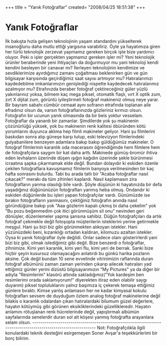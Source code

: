 +++
title = "Yanık Fotoğraflar"
created= "2008/04/25 18:51:38"
+++

# Yanık Fotoğraflar

İlk bakışta hızla gelişen teknolojinin yaşam standardını yükselterek insanoğlunu daha mutlu ettiği yargısına varabiliriz. Öyle ya hayatımıza giren her türlü teknolojik zerzevat yapmamız gereken birçok işte bize yardımcı oluyor. Peki o işler gerçekten yapmamız gereken işler mi? Yeni teknolojik ürünler beraberinde yeni ihtiyaçları da doğurmuyor mu yani teknoloji kendi kendini besleyen bir canavar mı? İlerleyen teknolojinin kendimize ve sevdiklerimize ayırdığımız zamanı çoğaltması beklenirken gün ve gün bilgisayar karşısında geçirdiğimiz saat sayısı artmıyor mu? Hatıralarımızı kaydedebilme imkanlarımızın genişlediği nispette kaydedecek hatıralarımız azalmıyor mu? Etrafınızda beraber fotoğraf çektireceğiniz güler yüzlü yakınlarınız yoksa, bilmem kaç mega piksel, otomatik flaşlı, vırt X optik zum, zırt X dijital zum, görüntü iyileştirmeli fotoğraf makineniz olmuş neye yarar. Bir bayram sabahı cümbür cemaat aynı sofranın etrafında toplanan aile efradınız olsun da, varsın fotoğraflarınızda gözleriniz kırmızı olsun. Fotoğrafın bir ucunun yanık olmasında da bir beis yoktur vesselam.  Fotoğraflar da yanardı bir zamanlar. Şimdilerde yok şu makinenin çözünürlüğü yüksek, yok bu makinenin renk kalitesi öbüründen kötü yorumlarını duyunca aklıma hep filmli makineler geliyor. Hani şu filmlerini baskıdan sonra alıp güneşe karşı tutup, eski televizyon filmlerindeki gulyabanilere benzeyen adamlara bakıp bakıp güldüğümüz makineler. O fotoğraf filmlerinin karanlık oda macerasını öğrendiğimde hem filmlere hem de fotoğrafçılara saygım bir kat daha arttı. Makinede gümüş-bromür ihtiva eden levhaların üzerinde düşen ışığın kağıdın üzerinde şekle bürünmesi icraatına şapka çıkarmamak elde değil. Bundan dolayıdır ki eskiden özenle çekilen fotoğraflara kavuşmamız filmlerin banyoya verilmesinden bir kaç hafta sonrasını bulurdu. Tabi bu arada tatlı bir "Acaba fotoğraflar nasıl çıkacak?" merakı da tüm zihinleri kaplardı. Nasıl kaplamasın zira fotoğrafların yanma olasılığı bile vardı. Şöyle düşünün ki hayatınızda bir defa yaşadığınız düğününüzün fotoğrafları yanmış heba olmuş. Ondandır ki eskiden düğünlerde bu işleri yapan fotoğrafçılar vardı. Günümüzde ise bırakın fotoğrafların yanmasını, çektiğiniz fotoğrafın anında nasıl göründüğüne bakıp yok "Aaa gözlerim kapalı çıkmış bi daha çekelim" yok "Bu pozu beğenmedim çok itici görünmüşüm sil onu" nevinden geri dönüşler, düzenlemeler yapma şansına sahibiz. Düğün fotoğrafçıları da artık fotoğraf çekmekle değil fotoşopta müşterilerin isteklerini yerine getirmekle meşgul. Hani şu bizi biz gibi görünmekten alıkoyan istekler. Hani yüzünüzdeki beni, kızarıklığı ortadan kaldıran, kilomuzu azaltan istekler. Oysa ki yanık fotoğraflar öyle değildi. Onlar sadece olanı gösterirlerdi yani bizi biz gibi, olmak istediğimiz gibi değil. Bize benzerdi o fotoğraflar, zihnimize. Kimi yeri karanlık, kimi yeri flu, kimi yeri de berrak. Sanki bize hiçbir şeyin kusursuz olamayacağını anlatırdı bu günkü harika pozların aksine. Çok değil bundan 10 sene evvelinde vitrinimizin raflarında duran fotoğraf albümünü zaman zaman yerinden çıkarıp ailecek hatıraları yad ettiğimiz günler yerini dizüstü bilgisayarımızın "My Pictures" ya da diğer bir adıyla "Resimlerim" klasörü altında sakladığımız("Yok kardeşim ben resimlerimi orada saklamıyorum!" diyerekten itiraz eden olabilir saygı duyarım) piksel topluluklarını yalnız başımıza iç çekerek temaşa ettiğimiz günlere bıraktı. Kimse yanlış anlamasın her ne kadar kimyasal kokulu fotoğrafları sevsem de duyduğum özlem analog fotoğraf makinelerine değil bilakis o karanlık odalardan çıkan hatıralardaki bilumum güzel değerlere, hayatın kötüymüş gibi görünen eksikliklerindeki güzellikleredir. Hayatın anlamını rötuşlanan renk hücrelerinde değil, yapıştırmalı albümün sayfalarında senelerdir duran sol alt köşesi yanmış fotoğrafta arayanlara selam olsun. \------------------------------------------------------------------------------------------------------------- Not: Fotoğrafçılıkla ilgili konulardaki teknik desteğini esirgemeyen Soner Avşar'a teşekkürlerimi bir borç bilirim.

